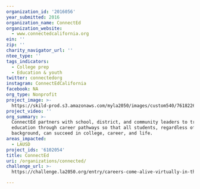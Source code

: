 ```yaml
---
organization_id: '2016056'
year_submitted: 2016
organization_name: ConnectEd
organization_website:
  - www.connectedcalifornia.org
ein: ''
zip: ''
charity_navigator_url: ''
ntee_type: ''
tags_indicators:
  - College prep
  - Education & youth
twitter: connectedorg
instagram: ConnectEdCalifornia
facebook: NA
org_type: Nonprofit
project_image: >-
  https://skild-prod.s3.amazonaws.com/myla2050/images/custom540/7618226615741-team90.jpg
project_video: ''
org_summary: >-
  ConnectEd partners with school, district, and community leaders to transform
  education through career pathways so that all students, regardless of
  background, can succeed in college, career, and life.
areas_impacted:
  - LAUSD
project_ids: '6102054'
title: ConnectEd
uri: /organizations/connected/
challenge_url: >-
  https://challenge.la2050.org/entry/careers-come-alive-virtually-in-the-classroom-by-connecting-students-teachers-workplace-experts

---
```

